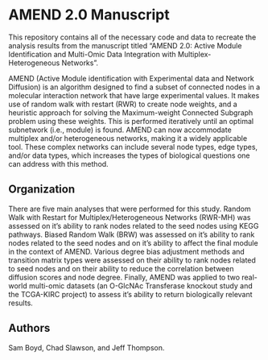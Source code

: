 
<!-- README.md is generated from README.Rmd. Please edit that file -->

# AMEND 2.0 Manuscript

<!-- badges: start -->
<!-- badges: end -->

This repository contains all of the necessary code and data to recreate
the analysis results from the manuscript titled “AMEND 2.0: Active
Module Identification and Multi-Omic Data Integration with
Multiplex-Heterogeneous Networks”.

AMEND (Active Module identification with Experimental data and Network
Diffusion) is an algorithm designed to find a subset of connected nodes
in a molecular interaction network that have large experimental values.
It makes use of random walk with restart (RWR) to create node weights,
and a heuristic approach for solving the Maximum-weight Connected
Subgraph problem using these weights. This is performed iteratively
until an optimal subnetwork (i.e., module) is found. AMEND can now
accommodate multiplex and/or heterogeneous networks, making it a widely
applicable tool. These complex networks can include several node types,
edge types, and/or data types, which increases the types of biological
questions one can address with this method.

## Organization

There are five main analyses that were performed for this study. Random
Walk with Restart for Multiplex/Heterogeneous Networks (RWR-MH) was
assessed on it’s ability to rank nodes related to the seed nodes using
KEGG pathways. Biased Random Walk (BRW) was assessed on it’s ability to
rank nodes related to the seed nodes and on it’s ability to affect the
final module in the context of AMEND. Various degree bias adjustment
methods and transition matrix types were assessed on their ability to
rank nodes related to seed nodes and on their ability to reduce the
correlation between diffusion scores and node degree. Finally, AMEND was
applied to two real-world multi-omic datasets (an O-GlcNAc Transferase
knockout study and the TCGA-KIRC project) to assess it’s ability to
return biologically relevant results.

## Authors

Sam Boyd, Chad Slawson, and Jeff Thompson.

<!-- ## Example -->
<!-- AMEND contains three objects -->
<!-- ```{r example} -->
<!-- library(AMEND) -->
<!-- ``` -->
<!-- You'll still need to render `README.Rmd` regularly, to keep `README.md` up-to-date. `devtools::build_readme()` is handy for this. You could also use GitHub Actions to re-render `README.Rmd` every time you push. An example workflow can be found here: <https://github.com/r-lib/actions/tree/master/examples>. -->
<!-- In that case, don't forget to commit and push the resulting figure files, so they display on GitHub and CRAN. -->
